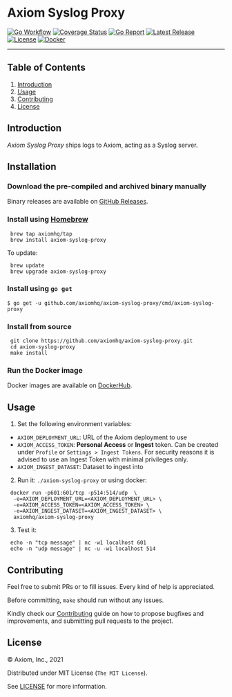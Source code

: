 # Axiom Syslog Proxy

[![Go Workflow][go_workflow_badge]][go_workflow]
[![Coverage Status][coverage_badge]][coverage]
[![Go Report][report_badge]][report]
[![Latest Release][release_badge]][release]
[![License][license_badge]][license]
[![Docker][docker_badge]][docker]

---

## Table of Contents

1. [Introduction](#introduction)
1. [Usage](#usage)
1. [Contributing](#contributing)
1. [License](#license)

## Introduction

_Axiom Syslog Proxy_ ships logs to Axiom, acting as a Syslog server.

## Installation

### Download the pre-compiled and archived binary manually

Binary releases are available on [GitHub Releases][2].

  [2]: https://github.com/axiomhq/axiom-syslog-proxy/releases/latest

### Install using [Homebrew](https://brew.sh)

```shell
 brew tap axiomhq/tap
 brew install axiom-syslog-proxy
```

To update:

```shell
 brew update
 brew upgrade axiom-syslog-proxy
```

### Install using `go get`

```shell
$ go get -u github.com/axiomhq/axiom-syslog-proxy/cmd/axiom-syslog-proxy
```

### Install from source

```shell
 git clone https://github.com/axiomhq/axiom-syslog-proxy.git
 cd axiom-syslog-proxy
 make install
```

### Run the Docker image

Docker images are available on [DockerHub][docker].

## Usage

1. Set the following environment variables:

* `AXIOM_DEPLOYMENT_URL`: URL of the Axiom deployment to use
* `AXIOM_ACCESS_TOKEN`: **Personal Access** or **Ingest** token. Can be
  created under `Profile` or `Settings > Ingest Tokens`. For security reasons
  it is advised to use an Ingest Token with minimal privileges only.
* `AXIOM_INGEST_DATASET`: Dataset to ingest into

2. Run it: `./axiom-syslog-proxy` or using docker:

```shell
 docker run -p601:601/tcp -p514:514/udp  \
  -e=AXIOM_DEPLOYMENT_URL=<AXIOM_DEPLOYMENT_URL> \
  -e=AXIOM_ACCESS_TOKEN=<AXIOM_ACCESS_TOKEN> \
  -e=AXIOM_INGEST_DATASET=<AXIOM_INGEST_DATASET> \
  axiomhq/axiom-syslog-proxy
```

3. Test it:

```shell
 echo -n "tcp message" | nc -w1 localhost 601
 echo -n "udp message" | nc -u -w1 localhost 514
```

## Contributing

Feel free to submit PRs or to fill issues. Every kind of help is appreciated. 

Before committing, `make` should run without any issues.

Kindly check our [Contributing](Contributing.md) guide on how to propose
bugfixes and improvements, and submitting pull requests to the project.

## License

&copy; Axiom, Inc., 2021

Distributed under MIT License (`The MIT License`).

See [LICENSE](LICENSE) for more information.

<!-- Badges -->

[go_workflow]: https://github.com/axiomhq/axiom-syslog-proxy/actions?query=workflow%3Ago
[go_workflow_badge]: https://img.shields.io/github/workflow/status/axiomhq/axiom-syslog-proxy/go?style=flat-square&ghcache=unused
[coverage]: https://codecov.io/gh/axiomhq/axiom-syslog-proxy
[coverage_badge]: https://img.shields.io/codecov/c/github/axiomhq/axiom-syslog-proxy.svg?style=flat-square&ghcache=unused
[report]: https://goreportcard.com/report/github.com/axiomhq/axiom-syslog-proxy
[report_badge]: https://goreportcard.com/badge/github.com/axiomhq/axiom-syslog-proxy?style=flat-square&ghcache=unused
[release]: https://github.com/axiomhq/axiom-syslog-proxy/releases/latest
[release_badge]: https://img.shields.io/github/release/axiomhq/axiom-syslog-proxy.svg?style=flat-square&ghcache=unused
[license]: https://opensource.org/licenses/MIT
[license_badge]: https://img.shields.io/github/license/axiomhq/axiom-syslog-proxy.svg?color=blue&style=flat-square&ghcache=unused
[docker]: https://hub.docker.com/r/axiomhq/axiom-syslog-proxy
[docker_badge]: https://img.shields.io/docker/pulls/axiomhq/axiom-syslog-proxy.svg?style=flat-square&ghcache=unused
